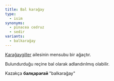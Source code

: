 ```yaml
---
title: Bal karağay
type:
  - isim
synonyms:
  - pinacea cedruz
  - sedir
variants:
  - balkarağay
---
```

[Karağaygiller](/sozluk/karağay) ailesinin mensubu bir ağaçtır.

Bulundurduğu reçine bal olarak adlandırılmış olabilir.

Kazakça **балқарағай&#32;**"balkarağay"
